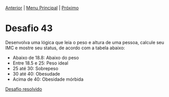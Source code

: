 [Anterior](Desafio042.md) | [Menu Principal](/README.md/) | [Próximo](Desafio044.md)  

# Desafio 43  

 Desenvolva uma lógica que leia o peso e altura de uma pessoa, calcule seu IMC e mostre seu status, de acordo com a tabela abaixo:  
- Abaixo de 18.8: Abaixo do peso  
- Entre 18.5 e 25: Peso ideal  
- 25 até 30: Sobrepeso  
- 30 até 40: Obesudade  
- Acima de 40: Obesidade mórbida  
 

[Desafio resolvido](/Desafios/desafio043.py/)